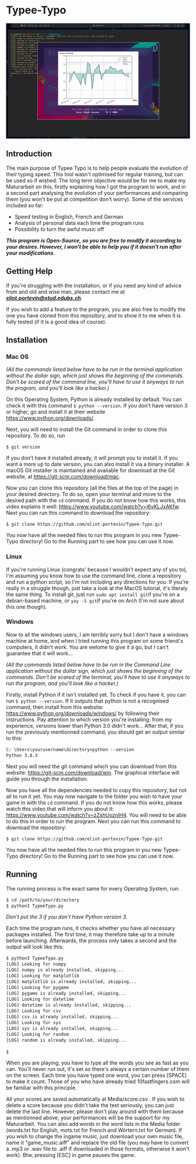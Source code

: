 # Typee-Typo
<a href="url"><img src="https://github.com/eliot-portevin/Typee-Typo/blob/main/Preview.png" align="center"></a>

## Introduction
The main purpose of Typee Typo is to help people evaluate the evolution of their typing speed. This tool wasn't optimised for regular training, but can be used so if wished. The long term objective would be for me to make my Maturarbeit on this, firstly explaining how I got the program to work, and in a second part analysing the evolution of your performances and comparing them (you won't be put at competition don't worry). Some of the services included so far:
- Speed testing in English, French and German
- Analysis of personal data each time the program runs
- Possibility to turn the awful music off

***This program is Open-Source, so you are free to modify it according to your desires. However, I won't be able to help you if it doesn't run after your modifications.***

## Getting Help
If you're struggling with the installation, or if you need any kind of advice from and old and wise man, please contact me at ***eliot.portevin@stud.edubs.ch***. 

If you wish to add a feature to the program, you are also free to modify the one you have cloned from this repository, and to show it to me when it is fully tested (if it is a good idea of course).

## Installation
### Mac OS
*(All the commands listed below have to be run in the terminal application without the dollar sign, which just shows the beginning of the commands. Don't be scared of the command line, you'll have to use it anyways to run the program, and you'll look like a hacker.)*

On this Operating System, Python is already installed by default. You can check it with this command ```$ python --version```. If you don't have version 3 or higher, go and install it at their website https://www.python.org/downloads/.

Next, you will need to install the Git command in order to clone this repository. To do so, run
```
$ git version
```
If you don’t have it installed already, it will prompt you to install it.
If you want a more up to date version, you can also install it via a binary installer. A macOS Git installer is maintained and available for download at the Git website, at https://git-scm.com/download/mac.

Now you can clone this repository (all the files at the top of the page) in your desired directory. To do so, open your terminal and move to the desired path with the  ```cd```  command. If you do not know how this works, this video explains it well: https://www.youtube.com/watch?v=j6vKLJxAKfw. Next you can run this command to download the repository:
```
$ git clone https://github.com/eliot-portevin/Typee-Typo.git
```
You now have all the needed files to run this program in you new Typee-Typo directory! Go to the Running part to see how you can use it now.

### Linux
If you're running Linux (congrats' because I wouldn't expect any of you to), I'm assuming you know how to use the command line, clone a repository and run a python script, so I'm not including any directions for you. If you're really in a struggle though, just take a look at the MacOS tutorial, it's literaly the same thing. To install git, just run ```sudo apt install git```if you're on a debian-based machine, or ```yay -S git```if you're on Arch (I'm not sure about this one though).

### Windows
Now to all the windows users, I am terribly sorry but I don't have a windows machine at home, and when I tried running this program on some friend's computers, it didn't work. You are welome to give it a go, but I can't guarantee that it will work...

*(All the commands listed below have to be run in the Command Line application without the dollar sign, which just shows the beginning of the commands. Don't be scared of the terminal, you'll have to use it anyways to run the program, and you'll look like a hacker.)*

Firstly, install Python if it isn't installed yet. To check if you have it, you can run ```$ python --version```. If it outputs that python is not a recognised command, then install from this website: https://www.python.org/downloads/windows/ by following their instructions. Pay attention to which version you're installing: from my experience, versions lower than Python 3.0 didn't work... After that, if you run the previously mentionned command, you should get an output similar to this:
```
C: \Users\yourusername\directory>python --version
Python 3.8.3
```
Next you will need the git command which you can download from this website: https://git-scm.com/download/win. The graphical interface will guide you through the installation.

Now you have all the dependencies needed to copy this repository, but not all to run it yet. You may now navigate to the folder you wish to have your game in with the  ```cd```  command. If you do not know how this works, please watch this video that will inform you about it: https://www.youtube.com/watch?v=zZshUoznlH4. You will need to be able to do this in order to run the program. Next you can run this command to download the repository:
```
$ git clone https://github.com/eliot-portevin/Typee-Typo.git
```
You now have all the needed files to run this program in you new Typee-Typo directory! Go to the Running part to see how you can use it now.

## Running
The running process is the exact same for every Operating System, run:
```
$ cd /path/to/your/directory
$ python3 TypeeTypo.py
```
*Don't put the 3 if you don't have Python version 3.*

Each time the program runs, it checks whether you have all necessary packages installed. The first time, it may therefore take up to a minute before launching. Afterwards, the process only takes a second and the output will look like this:
```
$ python3 TypeeTypo.py 
[LOG] Looking for numpy
[LOG] numpy is already installed, skipping...
[LOG] Looking for matplotlib
[LOG] matplotlib is already installed, skipping...
[LOG] Looking for pygame
[LOG] pygame is already installed, skipping...
[LOG] Looking for datetime
[LOG] datetime is already installed, skipping...
[LOG] Looking for csv
[LOG] csv is already installed, skipping...
[LOG] Looking for sys
[LOG] sys is already installed, skipping...
[LOG] Looking for random
[LOG] random is already installed, skipping...

$
```
When you are playing, you have to type all the words you see as fast as you can. You'll never run out, it's set so there's always a certain number of them on the screen. Each time you have typed one word, you can press [SPACE] to make it count. Those of you who have already tried 10fastfingers.com will be familiar with this principle.

All your scores are saved automatically at Media/score.csv . If you wish to delete a score because you didn't take the test seriously, you can just delete the last line. However, please don't play around with them because as mentionned above, your performances will be the support for my Maturarbeit. You can also add words in the word lists in the Media folder (words.txt for English, mots.txt for French and Wörtern.txt for German). If you wish to change the ingame music, just download your own music file, name it "game_music.aiff" and replace the old file (you may have to convert a .mp3 or .wav file to .aiff if downloaded in those formats, otherwise it won't work).
Btw, pressing [ESC] in game pauses the game.
